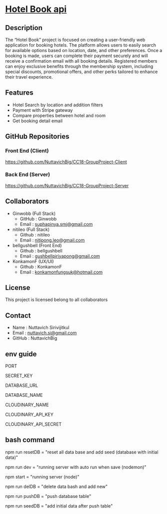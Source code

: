 # <u>Hotel Book api</u>

## Description  
The “Hotel Book” project is focused on creating a user-friendly web application for booking hotels. The platform allows users to easily search for available options based on location, date, and other preferences. Once a booking is made, users can complete their payment securely and will receive a confirmation email with all booking details. Registered members can enjoy exclusive benefits through the membership system, including special discounts, promotional offers, and other perks tailored to enhance their travel experience.

## Features  
- Hotel Search by location and addition filters  
- Payment with Stripe gateway
- Compare properties between hotel and room
- Get booking detail email

## GitHub Repositories
### Front End (Client)
https://github.com/NuttavichBig/CC18-GroupProject-Client
### Back End (Server)
https://github.com/NuttavichBig/CC18-GroupProject-Server

## Collaborators
- Ginwobb (Full Stack)
    - GitHub : Ginwobb
    - Email : suphapinya.smj@gmail.com
- nitileo (Full Stack)
    - Github : nitileo
    - Email : nitipong.leo@gmail.com
- bellgushbell (Front End)
    - Github : bellgushbell
    - Email : gushbellpiriyapong@gmail.com
- KonkamonF (UX/UI)
    - Github : KonkamonF
    - Email : konkamonfungsuk@hotmail.com

## License
This project is licensed belong to all collaborators

## Contact
- Name : Nuttavich Sirivijitkul
- Email : nuttavich.si@gmail.com
- GitHub : NuttavichBig
## env guide

PORT

SECRET_KEY

DATABASE_URL

DATABASE_NAME

CLOUDINARY_NAME

CLOUDINARY_API_KEY        

CLOUDINARY_API_SECRET


## bash command

npm run resetDB = "reset all data base and add seed (database with initial data)"

npm run dev = "running server with auto run when save (nodemon)"

npm start = "running server (node)"

npm run delDB = "delete data bash and add new"

npm run pushDB = "push database table"

npm run seedDB = "add initial data after push table"
